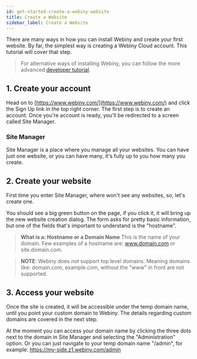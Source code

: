 ```yaml
---
id: get-started-create-a-webiny-website
title: Create a Website
sidebar_label: Create a Website
---
```


There are many ways in how you can install Webiny and create your first website. By far, the simplest way is creating a Webiny Cloud account. This tutorial will cover that step.

> For alternative ways of installing Webiny, you can follow the more advanced [developer tutorial](#).

## 1. Create your account

Head on to [https://www.webiny.com/](https://www.webiny.com/) and click the Sign Up link in the top right corner. 
The first step is to create an account. Once you're account is ready, you'll be redirected to a screen called Site Manager.

### Site Manager
Site Manager is a place where you manage all your websites. You can have just one website, or you can have many, it's fully up to you how many you create. 

## 2. Create your website

First time you enter Site Manager, where won't see any websites, so, let's create one.  

You should see a big green button on the page, if you click it, it will bring up the new website creation dialog. The form asks for pretty basic information, but one of the fields that's important to understand is the "hostname".

> **What is a: Hostname or a Domain Name** This is the name of your domain. Few examples of a hostname are: www.domain.com or site.domain.com.

> **NOTE**: Webiny does not support top level domains. Meaning domains like: domain.com, example.com, without the "www" in front are not supported.

## 3. Access your website

Once the site is created, it will be accessible under the temp domain name, until you point your custom domain to Webiny. The details regarding custom domains are covered in the next step.

At the moment you can access your domain name by clicking the three dots next to the domain in Site Manager and selecting the "Administration" option. Or you can just navigate to your temp domain name "/admin", for example: https://my-side.z1.webiny.com/admin

